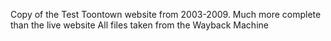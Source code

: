 Copy of the Test Toontown website from 2003-2009. Much more complete than the live website
All files taken from the Wayback Machine
